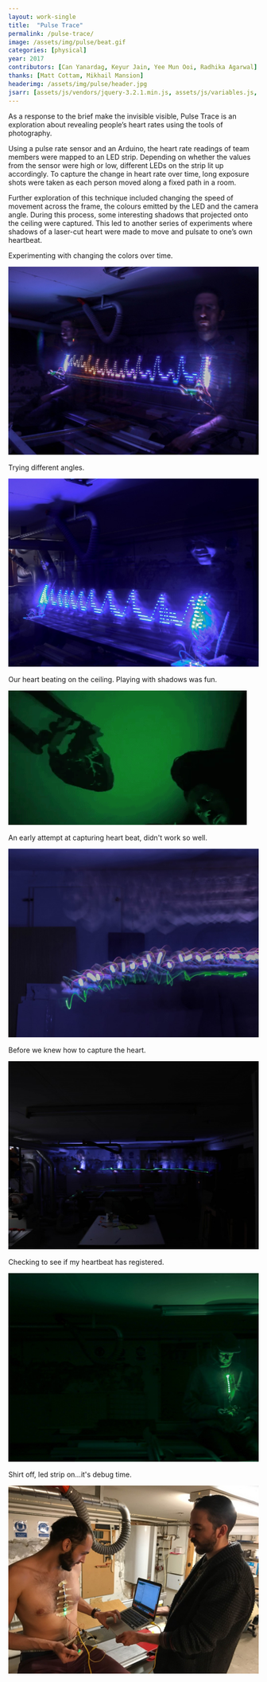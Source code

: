 ```yaml
---
layout: work-single
title:  "Pulse Trace"
permalink: /pulse-trace/
image: /assets/img/pulse/beat.gif
categories: [physical]
year: 2017
contributors: [Can Yanardag, Keyur Jain, Yee Mun Ooi, Radhika Agarwal]
thanks: [Matt Cottam, Mikhail Mansion]
headerimg: /assets/img/pulse/header.jpg
jsarr: [assets/js/vendors/jquery-3.2.1.min.js, assets/js/variables.js, assets/js/header.js]
---
```



<div class='work-single__text-holder'>
<p>As a response to the brief <span class='work-single__highlight'>make the invisible visible</span>, Pulse Trace is an exploration about revealing people’s heart rates using the tools of photography.</p>
<p>Using a pulse rate sensor and an Arduino, the heart rate readings of team members were mapped to an LED strip. Depending on whether the values from the sensor were high or low, different LEDs on the strip lit up accordingly. To capture the change in heart rate over time, long exposure shots were taken as each person moved along a fixed path in a room.</p>
<p class='no-pad'>Further exploration of this technique included changing the speed of movement across the frame, the colours emitted by the LED and the camera angle. During this process, some interesting shadows that projected onto the ceiling were captured. This led to another series of experiments where shadows of a laser-cut heart were made to move and pulsate to one’s own heartbeat.</p>
</div>

<div class="work-single__container">
  <div class="work-single__left" >
    <p class="work-single__footnote">Experimenting with changing the colors over time.</p>
  </div>
  <div class="work-single__right" >
    <img src="/assets/img/pulse/can.jpg" alt="heart beat in blue, pink, orange." />
  </div>
</div>

<div class="work-single__container">
  <div class="work-single__left" >
    <p class="work-single__footnote">Trying different angles.</p>
  </div>
  <div class="work-single__right" >
    <img src="/assets/img/pulse/yeemun.jpg" alt="Blue heart beat shot from a sharp angle" />
  </div>
</div>

<div class="work-single__container">
  <div class="work-single__left" >
    <p class="work-single__footnote">Our heart beating on the ceiling. Playing with shadows was fun.</p>
  </div>
  <div class="work-single__right" >
    <img src="/assets/img/pulse/beat.gif" alt="Blue heart beat shot from a sharp angle" />
  </div>
</div>

<div class="work-single__container">
  <div class="work-single__left" >
    <p class="work-single__footnote">An early attempt at capturing heart beat, didn't work so well.</p>
  </div>
  <div class="work-single__right" >
    <img src="/assets/img/pulse/faces.jpg" alt="many faces and squiggled green line" />
  </div>
</div>

<div class="work-single__container">
  <div class="work-single__left" >
    <p class="work-single__footnote">Before we knew how to capture the heart.</p>
  </div>
  <div class="work-single__right" >
    <img src="/assets/img/pulse/line.jpg" alt="long exposed line and body moving across screen" />
  </div>
</div>

<div class="work-single__container">
  <div class="work-single__left" >
    <p class="work-single__footnote">Checking to see if my heartbeat has registered.</p>
  </div>
  <div class="work-single__right" >
    <img src="/assets/img/pulse/look-down.jpg" alt="Image of me with a led strip on my test." />
  </div>
</div>

<div class="work-single__container no-pad">
  <div class="work-single__left" >
    <p class="work-single__footnote">Shirt off, led strip on...it's debug time.</p>
  </div>
  <div class="work-single__right" >
    <img src="/assets/img/pulse/nude-testing.jpg" alt="Shirt off, led strip on, debug time." />
  </div>
</div>

